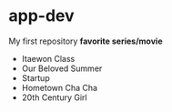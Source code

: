 # app-dev
My first repository
**favorite series/movie**
- Itaewon Class
- Our Beloved Summer
- Startup
- Hometown Cha Cha
- 20th Century Girl
